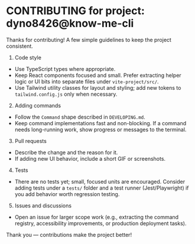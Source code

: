# CONTRIBUTING for project: dyno8426@know-me-cli

Thanks for contributing! A few simple guidelines to keep the project consistent.

1) Code style
- Use TypeScript types where appropriate.
- Keep React components focused and small. Prefer extracting helper logic or UI bits into separate files under `vite-project/src/`.
- Use Tailwind utility classes for layout and styling; add new tokens to `tailwind.config.js` only when necessary.

2) Adding commands
- Follow the `Command` shape described in `DEVELOPING.md`.
- Keep command implementations fast and non-blocking. If a command needs long-running work, show progress or messages to the terminal.

3) Pull requests
- Describe the change and the reason for it.
- If adding new UI behavior, include a short GIF or screenshots.

4) Tests
- There are no tests yet; small, focused units are encouraged. Consider adding tests under a `tests/` folder and a test runner (Jest/Playwright) if you add behavior worth regression testing.

5) Issues and discussions
- Open an issue for larger scope work (e.g., extracting the command registry, accessibility improvements, or production deployment tasks).

Thank you — contributions make the project better!
